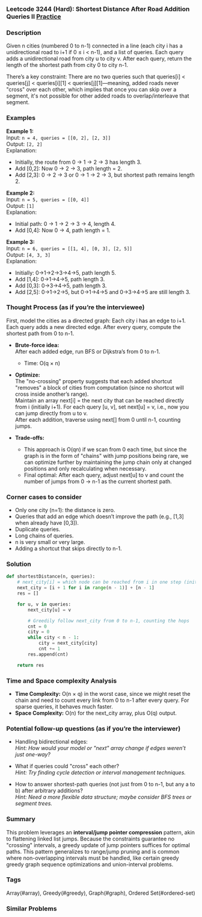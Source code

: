 ### Leetcode 3244 (Hard): Shortest Distance After Road Addition Queries II [Practice](https://leetcode.com/problems/shortest-distance-after-road-addition-queries-ii)

### Description  
Given n cities (numbered 0 to n-1) connected in a line (each city i has a unidirectional road to i+1 if 0 ≤ i < n-1), and a list of queries. Each query adds a unidirectional road from city u to city v. After each query, return the length of the shortest path from city 0 to city n-1.

There’s a key constraint: There are no two queries such that queries[i] < queries[j] < queries[i][1] < queries[j][1]—meaning, added roads never "cross" over each other, which implies that once you can skip over a segment, it's not possible for other added roads to overlap/interleave that segment.

### Examples  

**Example 1:**  
Input: `n = 4, queries = [[0, 2], [2, 3]]`  
Output: `[2, 2]`  
Explanation:  
- Initially, the route from 0 → 1 → 2 → 3 has length 3.
- Add [0,2]: Now 0 → 2 → 3, path length = 2.
- Add [2,3]: 0 → 2 → 3 or 0 → 1 → 2 → 3, but shortest path remains length 2.

**Example 2:**  
Input: `n = 5, queries = [[0, 4]]`  
Output: `[1]`  
Explanation:  
- Initial path: 0 → 1 → 2 → 3 → 4, length 4.
- Add [0,4]: Now 0 → 4, path length = 1.

**Example 3:**  
Input: `n = 6, queries = [[1, 4], [0, 3], [2, 5]]`  
Output: `[4, 3, 3]`  
Explanation:  
- Initially: 0→1→2→3→4→5, path length 5.
- Add [1,4]: 0→1→4→5, path length 3.
- Add [0,3]: 0→3→4→5, path length 3.
- Add [2,5]: 0→1→2→5, but 0→1→4→5 and 0→3→4→5 are still length 3.

### Thought Process (as if you’re the interviewee)  
First, model the cities as a directed graph: Each city i has an edge to i+1. Each query adds a new directed edge. After every query, compute the shortest path from 0 to n-1.

- **Brute-force idea:**  
  After each added edge, run BFS or Dijkstra’s from 0 to n-1.
  - Time: O(q × n)

- **Optimize:**  
  The "no-crossing" property suggests that each added shortcut "removes" a block of cities from computation (since no shortcut will cross inside another’s range).  
  Maintain an array next[i] = the next city that can be reached directly from i (initially i+1). For each query [u, v], set next[u] = v, i.e., now you can jump directly from u to v.  
  After each addition, traverse using next[] from 0 until n-1, counting jumps.

- **Trade-offs:**  
  - This approach is O(qn) if we scan from 0 each time, but since the graph is in the form of "chains" with jump positions being rare, we can optimize further by maintaining the jump chain only at changed positions and only recalculating when necessary.
  - Final optimal: After each query, adjust next[u] to v and count the number of jumps from 0 → n-1 as the current shortest path.

### Corner cases to consider  
- Only one city (n=1): the distance is zero.
- Queries that add an edge which doesn’t improve the path (e.g., [1,3] when already have [0,3]).
- Duplicate queries.
- Long chains of queries.
- n is very small or very large.
- Adding a shortcut that skips directly to n-1.

### Solution

```python
def shortestDistance(n, queries):
    # next_city[i] = which node can be reached from i in one step (initially i+1)
    next_city = [i + 1 for i in range(n - 1)] + [n - 1]
    res = []

    for u, v in queries:
        next_city[u] = v

        # Greedily follow next_city from 0 to n-1, counting the hops
        cnt = 0
        city = 0
        while city < n - 1:
            city = next_city[city]
            cnt += 1
        res.append(cnt)

    return res
```

### Time and Space complexity Analysis  

- **Time Complexity:** O(n × q) in the worst case, since we might reset the chain and need to count every link from 0 to n-1 after every query. For sparse queries, it behaves much faster.
- **Space Complexity:** O(n) for the next_city array, plus O(q) output.

### Potential follow-up questions (as if you’re the interviewer)  

- Handling bidirectional edges:  
  *Hint: How would your model or "next" array change if edges weren’t just one-way?*

- What if queries could "cross" each other?  
  *Hint: Try finding cycle detection or interval management techniques.*

- How to answer shortest-path queries (not just from 0 to n-1, but any a to b) after arbitrary additions?  
  *Hint: Need a more flexible data structure; maybe consider BFS trees or segment trees.*

### Summary
This problem leverages an **interval/jump pointer compression** pattern, akin to flattening linked list jumps. Because the constraints guarantee no "crossing" intervals, a greedy update of jump pointers suffices for optimal paths. This pattern generalizes to range/jump pruning and is common where non-overlapping intervals must be handled, like certain greedy greedy graph sequence optimizations and union-interval problems.

### Tags
Array(#array), Greedy(#greedy), Graph(#graph), Ordered Set(#ordered-set)

### Similar Problems
